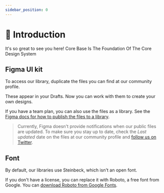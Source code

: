 ```yaml
---
sidebar_position: 0
---
```


# 👋 Introduction

It's so great to see you here! Core Base Is The Foundation Of The Core Design System

## Figma UI kit

To access our library, duplicate the files you can find at our community profile.

These appear in your Drafts.
Now you can work with them to create your own designs.

If you have a team plan, you can also use the files as a library.
See the [Figma docs for how to publish the files to a library](https://help.figma.com/hc/en-us/articles/360025508373).

> Currently, Figma doesn't provide notifications when our public files are updated.
> To make sure you stay up to date, check the _Last updated_ date on the files at our community profile
> and [follow us on Twitter](https://twitter.com/Core).

## Font

By default, our libraries use Steinbeck, which isn't an open font.

If you don't have a license, you can replace it with Roboto, a free font from Google.
You can [download Roboto from Google Fonts](https://fonts.google.com/specimen/Roboto).
